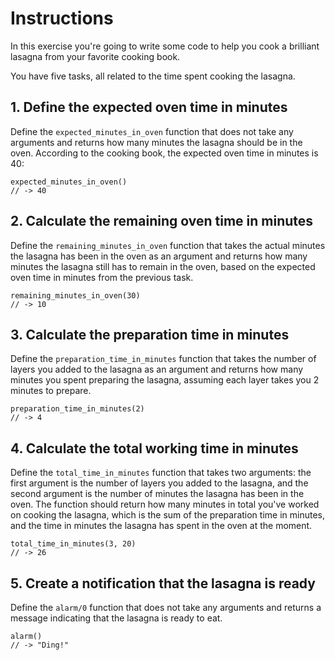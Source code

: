 # Instructions

In this exercise you're going to write some code to help you cook a brilliant lasagna from your favorite cooking book.

You have five tasks, all related to the time spent cooking the lasagna.

## 1. Define the expected oven time in minutes

Define the `expected_minutes_in_oven` function that does not take any arguments and returns how many minutes the lasagna should be in the oven. According to the cooking book, the expected oven time in minutes is 40:

```gleam
expected_minutes_in_oven()
// -> 40
```

## 2. Calculate the remaining oven time in minutes

Define the `remaining_minutes_in_oven` function that takes the actual minutes the lasagna has been in the oven as an argument and returns how many minutes the lasagna still has to remain in the oven, based on the expected oven time in minutes from the previous task.

```gleam
remaining_minutes_in_oven(30)
// -> 10
```

## 3. Calculate the preparation time in minutes

Define the `preparation_time_in_minutes` function that takes the number of layers you added to the lasagna as an argument and returns how many minutes you spent preparing the lasagna, assuming each layer takes you 2 minutes to prepare.

```gleam
preparation_time_in_minutes(2)
// -> 4
```

## 4. Calculate the total working time in minutes

Define the `total_time_in_minutes` function that takes two arguments: the first argument is the number of layers you added to the lasagna, and the second argument is the number of minutes the lasagna has been in the oven. The function should return how many minutes in total you've worked on cooking the lasagna, which is the sum of the preparation time in minutes, and the time in minutes the lasagna has spent in the oven at the moment.

```gleam
total_time_in_minutes(3, 20)
// -> 26
```

## 5. Create a notification that the lasagna is ready

Define the `alarm/0` function that does not take any arguments and returns a message indicating that the lasagna is ready to eat.

```gleam
alarm()
// -> "Ding!"
```
